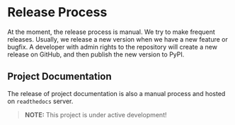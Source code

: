 # Release Process
At the moment, the release process is manual. We try to make frequent releases. Usually, we release a new version 
when we have a new feature or bugfix. A developer with admin rights to the repository will create a new release on 
GitHub, and then publish the new version to PyPI.

## Project Documentation

The release of project documentation is also a manual process and hosted on `readthedocs` server. 

> **NOTE:** This project is under active development!